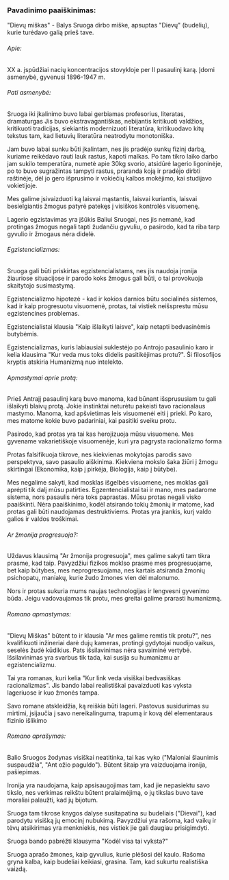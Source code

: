 ### Pavadinimo paaiškinimas:
"Dievų miškas" - Balys Sruoga dirbo miške, apsuptas "Dievų" (budelių), kurie turėdavo galią prieš tave.

###### Apie:
XX a. įspūdžiai nacių koncentracijos stovykloje per II pasaulinį karą. Įdomi asmenybė, gyvenusi 1896-1947 m.

###### Pati asmenybė:
Sruoga iki įkalinimo buvo labai gerbiamas profesorius, literatas, dramaturgas
Jis buvo ekstravagantiškas, nebijantis kritikuoti valdžios, kritikuoti tradicijas, siekiantis modernizuoti literatūra, kritikuodavo kitų tekstus tam, kad lietuvių literatūra neatrodytu monotoniška.

Jam buvo labai sunku būti įkalintam, nes jis pradėjo sunkų fizinį darbą, kuriame reikėdavo rauti lauk rastus, kapoti malkas. 
Po tam tikro laiko darbo jam sukilo temperatūra, numetė apie 30kg svorio, atsidūrė lagerio ligoninėje, po to buvo sugražintas tampyti rastus, praranda koją ir pradėjo dirbti raštinėje, dėl jo gero išprusimo ir vokiečių kalbos mokėjimo, kai studijavo vokietijoje.

Mes galime įsivaizduoti ką laisvai mąstantis, laisvai kuriantis, laisvai besielgiantis žmogus patyrė patekęs į visiškos kontrolės visuomenę.

Lagerio egzistavimas yra įšūkis Baliui Sruogai, nes jis nemanė, kad protingas žmogus negali tapti žudančiu gyvuliu, o pasirodo, kad ta riba tarp gyvulio ir žmogaus nėra didelė.

###### Egzistencializmas:

Sruoga gali būti priskirtas egzistencialistams, nes jis naudoja įronija žiauriose situacijose ir parodo koks žmogus gali būti, o tai provokuoja skaitytojo susimastymą.

Egzistencializmo hipotezė - kad ir kokios darnios būtu socialinės sistemos, kad ir kaip progresuotu visuomenė, protas, tai vistiek neišsprestu mūsu egzistencines problemas. 

Egzistencialistai klausia "Kaip išlaikyti laisve", kaip netapti bedvasinėmis butybėmis.

Egzistencializmas, kuris labiausiai suklestėjo po Antrojo pasaulinio karo ir kelia klausima "Kur veda mus toks didelis pasitikėjimas protu?". Ši filosofijos kryptis atskiria Humanizmą nuo intelekto.

###### Apmastymai aprie protą:

Prieš Antrajį pasaulinį karą buvo manoma, kad būnant išsprususiam tu gali išlaikyti blaivų protą. Jokie instinktai neturėtu pakeisti tavo racionalaus mastymo. Manoma, kad apšvietimas leis visuomenėi eiti į prieki. Po karo, mes matome kokie buvo padariniai, kai pasitiki sveiku protu.

Pasirodo, kad protas yra tai kas herojizuoja mūsu visuomene. Mes gyvename vakarietiškoje visuomenėje, kuri yra pagrysta racionalizmo forma

Protas falsifikuoja tikrove, nes kiekvienas mokytojas parodis savo perspektyva, savo pasaulio aiškinima. Kiekviena mokslo šaka žiūri į žmogu skirtingai (Ekonomika, kaip į pirkėja, Biologija, kaip į būtybe).

Mes negalime sakyti, kad mosklas išgelbės visuomene, nes moklas gali aprėpti tik dalį mūsu patirties. Egzentencialistai tai ir mano, mes padarome sistema, nors pasaulis nėra toks paprastas. Mūsu protas negali visko paaiškinti. Nėra paaiškinimo, kodėl atsirando tokių žmonių ir matome, kad protas gali būti naudojamas destruktiviems. Protas yra įrankis, kurį valdo galios ir valdos troškimai.

###### Ar žmonija progresuoja?:

Uždavus klausimą "Ar žmonija progresuoja", mes galime sakyti tam tikra prasme, kad taip. Pavyzdžiui fizikos moklso prasme mes progresuojame, bet kaip būtybes, mes neprogresuojama, nes kartais atsiranda žmonių psichopatų, maniakų, kurie žudo žmones vien dėl malonumo.

Nors ir protas sukuria mums naujas technologijas ir lengvesni gyvenimo būda. Jeigu vadovaujamas tik protu, mes greitai galime prarasti humanizmą.

###### Romano apmastymas:

"Dievų Miškas" būtent to ir klausia "Ar mes galime remtis tik protu?", nes kvalifikuoti inžineriai darė dujų kameras, protingi gydytojai nuodijo vaikus, seselės žudė kūdikius. Pats išsilavinimas nėra savaiminė vertybė. Išsilavinimas yra svarbus tik tada, kai susija su humanizmu ar egzistencializmu.

Tai yra romanas, kuri kelia "Kur link veda visiškai bedvasiškas racionalizmas". Jis bando labai realistiškai pavaizduoti kas vyksta lageriuose ir kuo žmonės tampa.

Savo romane atskleidžia, ką reiškia būti lageri. Pastovus susidurimas su mirtimi, įsijaučia į savo nereikalinguma, trapumą ir kovą dėl elementaraus fizinio išlikimo

###### Romano aprašymas:

Balio Sruogos žodynas visiškai neatitinka, tai kas vyko ("Maloniai šlaunimis suspaudžia", "Ant ožio paguldo"). Būtent šitaip yra vaizduojama ironija, pašiepimas.

Ironija yra naudojama, kaip apsisaugojimas tam, kad jie nepasiektu savo tikslo, nes verkimas reikštu būtent pralaimėjimą, o jų tikslas buvo tave moraliai palaužti, kad jų bijotum.

Sruoga tam tikrose knygos dalyse susitapatina su budeliais ("Dievai"), kad parodytu visišką jų emocinį nubukimą. Pavyzdžiui yra rašoma, kad vaikų ir tėvų atsikirimas yra menkniekis, nes vistiek jie gali daugiau prisigimdyti.

Sruoga bando pabrėžti klausyma "Kodėl visa tai vyksta?"

Sruoga aprašo žmones, kaip gyvulius, kurie plėšosi dėl kaulo. Rašoma gryna kalba, kaip budeliai keikiasi, grasina. Tam, kad sukurtu realistiška vaizdą.

